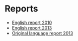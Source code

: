 #  Reports

* [English report 2010](http://www.kvvm.hu/cimg/documents/INSPIRE_Country_Report_HU.pdf)
* [English report 2013](http://inspire.jrc.ec.europa.eu/reports/country_reports_mr2012/HU-INSPIRE-Report-ENV-2013-644-0-0-EN-TRA-0_DOC.pdf)
* [Original language report 2013](http://cdr.eionet.europa.eu/hu/eu/inspire/reporting/envug3mvq)




